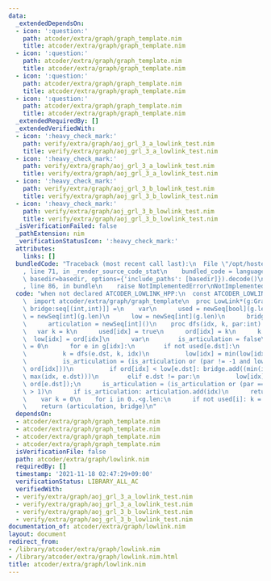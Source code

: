 ```yaml
---
data:
  _extendedDependsOn:
  - icon: ':question:'
    path: atcoder/extra/graph/graph_template.nim
    title: atcoder/extra/graph/graph_template.nim
  - icon: ':question:'
    path: atcoder/extra/graph/graph_template.nim
    title: atcoder/extra/graph/graph_template.nim
  - icon: ':question:'
    path: atcoder/extra/graph/graph_template.nim
    title: atcoder/extra/graph/graph_template.nim
  - icon: ':question:'
    path: atcoder/extra/graph/graph_template.nim
    title: atcoder/extra/graph/graph_template.nim
  _extendedRequiredBy: []
  _extendedVerifiedWith:
  - icon: ':heavy_check_mark:'
    path: verify/extra/graph/aoj_grl_3_a_lowlink_test.nim
    title: verify/extra/graph/aoj_grl_3_a_lowlink_test.nim
  - icon: ':heavy_check_mark:'
    path: verify/extra/graph/aoj_grl_3_a_lowlink_test.nim
    title: verify/extra/graph/aoj_grl_3_a_lowlink_test.nim
  - icon: ':heavy_check_mark:'
    path: verify/extra/graph/aoj_grl_3_b_lowlink_test.nim
    title: verify/extra/graph/aoj_grl_3_b_lowlink_test.nim
  - icon: ':heavy_check_mark:'
    path: verify/extra/graph/aoj_grl_3_b_lowlink_test.nim
    title: verify/extra/graph/aoj_grl_3_b_lowlink_test.nim
  _isVerificationFailed: false
  _pathExtension: nim
  _verificationStatusIcon: ':heavy_check_mark:'
  attributes:
    links: []
  bundledCode: "Traceback (most recent call last):\n  File \"/opt/hostedtoolcache/Python/3.10.0/x64/lib/python3.10/site-packages/onlinejudge_verify/documentation/build.py\"\
    , line 71, in _render_source_code_stat\n    bundled_code = language.bundle(stat.path,\
    \ basedir=basedir, options={'include_paths': [basedir]}).decode()\n  File \"/opt/hostedtoolcache/Python/3.10.0/x64/lib/python3.10/site-packages/onlinejudge_verify/languages/nim.py\"\
    , line 86, in bundle\n    raise NotImplementedError\nNotImplementedError\n"
  code: "when not declared ATCODER_LOWLINK_HPP:\n  const ATCODER_LOWLINK_HPP* = 1\n\
    \  import atcoder/extra/graph/graph_template\n  proc LowLink*(g:Graph):tuple[articulation:seq[int],\
    \ bridge:seq[(int,int)]] =\n    var\n      used = newSeq[bool](g.len)\n      ord\
    \ = newSeq[int](g.len)\n      low = newSeq[int](g.len)\n      bridge = newSeq[(int,int)]()\n\
    \      articulation = newSeq[int]()\n    proc dfs(idx, k, par:int):int =\n   \
    \   var k = k\n      used[idx] = true\n      ord[idx] = k\n      k += 1\n    \
    \  low[idx] = ord[idx]\n      var\n        is_articulation = false\n        cnt\
    \ = 0\n      for e in g[idx]:\n        if not used[e.dst]:\n          cnt += 1\n\
    \          k = dfs(e.dst, k, idx)\n          low[idx] = min(low[idx], low[e.dst]);\n\
    \          is_articulation = (is_articulation or (par != -1 and low[e.dst] >=\
    \ ord[idx]))\n          if ord[idx] < low[e.dst]: bridge.add((min(idx, e.dst),\
    \ max(idx, e.dst)))\n        elif e.dst != par:\n          low[idx] = min(low[idx],\
    \ ord[e.dst]);\n      is_articulation = (is_articulation or (par == -1) and cnt\
    \ > 1)\n      if is_articulation: articulation.add(idx)\n      return k\n  \n\
    \    var k = 0\n    for i in 0..<g.len:\n      if not used[i]: k = dfs(i, k, -1)\n\
    \    return (articulation, bridge)\n"
  dependsOn:
  - atcoder/extra/graph/graph_template.nim
  - atcoder/extra/graph/graph_template.nim
  - atcoder/extra/graph/graph_template.nim
  - atcoder/extra/graph/graph_template.nim
  isVerificationFile: false
  path: atcoder/extra/graph/lowlink.nim
  requiredBy: []
  timestamp: '2021-11-18 02:47:29+09:00'
  verificationStatus: LIBRARY_ALL_AC
  verifiedWith:
  - verify/extra/graph/aoj_grl_3_a_lowlink_test.nim
  - verify/extra/graph/aoj_grl_3_a_lowlink_test.nim
  - verify/extra/graph/aoj_grl_3_b_lowlink_test.nim
  - verify/extra/graph/aoj_grl_3_b_lowlink_test.nim
documentation_of: atcoder/extra/graph/lowlink.nim
layout: document
redirect_from:
- /library/atcoder/extra/graph/lowlink.nim
- /library/atcoder/extra/graph/lowlink.nim.html
title: atcoder/extra/graph/lowlink.nim
---
```

